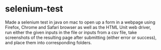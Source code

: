 # selenium-test
Made a selenium test in java on mac to open up a form in a webpage using Firefox, Chrome and Safari browser as well as the HTML Unit web driver, run either the given inputs in the file or inputs from a csv file, take screenshots of the resulting page after submitting (either error or success), and place them into corresponding folders.
